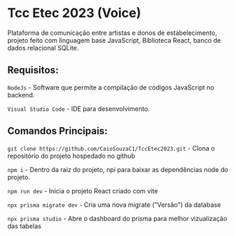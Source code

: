 # Tcc Etec 2023 (Voice)

Plataforma de comunicação entre artistas e donos de estabelecimento, projeto feito com linguagem base JavaScript, Biblioteca React, banco de dados relacional SQLite.

## Requisitos:

`NodeJs` - Software que permite a compilação de códigos JavaScript no backend.

`Visual Studio Code` - IDE para desenvolvimento.

## Comandos Principais:

`git clone https://github.com/CaioSouzaC1/TccEtec2023.git` - Clona o repositório do projeto hospedado no github

`npm i` - Dentro da raiz do projeto, npi para baixar as dependências node do projeto.

`npm run dev` - Inicia o projeto React criado com vite

`npx prisma migrate dev` - Cria uma nova migrate ("Versão") da database

`npx prisma studio` - Abre o dashboard do prisma para melhor vizualização das tabelas
